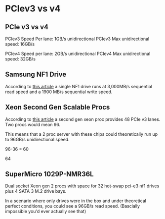 # PCIev3 vs v4
## PCIe v3 vs v4

PCIev3 Speed Per lane: 1GB/s unidirectional
PCIev3 Max unidirectional speed: 16GB/s

PCIev4 Speed per lane: 2GB/s unidirectional
PCIev4 Max unidirectional speed: 32GB/s

## Samsung NF1 Drive

According to [this article](https://www.anandtech.com/show/12567/hands-on-samsung-nf1-16-tb-ssds) a single NF1 drive runs at 3,000MB/s sequential read speed and a 1900 MB/s sequential write speed.

## Xeon Second Gen Scalable Procs

According to [this article](https://www.intel.com/content/dam/www/public/us/en/documents/product-briefs/2nd-gen-xeon-scalable-processors-brief-Feb-2020-2.pdf) a second gen xeon proc provides 48 PCIe v3 lanes. Two procs would mean 96.

This means that a 2 proc server with these chips could theoretically run up to 96GB/s unidirectional speed.

96-36 = 60

64

## SuperMicro 1029P-NMR36L

Dual socket Xeon gen 2 procs with space for 32 hot-swap pci-e3 nf1 drives plus 4 SATA 3 M.2 drive bays.

In a scenario where only drives were in the box and under theoretical perfect conditions, you could see a 96GB/s read speed. (Bascially impossible you'd ever actually see that)



